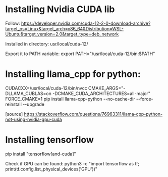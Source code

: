 # Installing Nvidia CUDA lib

Follow:
https://developer.nvidia.com/cuda-12-2-0-download-archive?target_os=Linux&target_arch=x86_64&Distribution=WSL-Ubuntu&target_version=2.0&target_type=deb_network

Installed in directory:
usr/local/cuda-12/

Export it to PATH variable:
export PATH="/usr/local/cuda-12/bin:$PATH"

# Installing llama_cpp for python:
CUDACXX=/usr/local/cuda-12/bin/nvcc CMAKE_ARGS="-DLLAMA_CUBLAS=on
-DCMAKE_CUDA_ARCHITECTURES=all-major" FORCE_CMAKE=1 pip install llama-cpp-python --no-cache-dir --force-reinstall --upgrade

[source] https://stackoverflow.com/questions/76963311/llama-cpp-python-not-using-nvidia-gpu-cuda

# Installing tensorflow
pip install "tensorflow[and-cuda]"

Check if GPU can be found:
python3 -c "import tensorflow as tf; print(tf.config.list_physical_devices('GPU'))"
